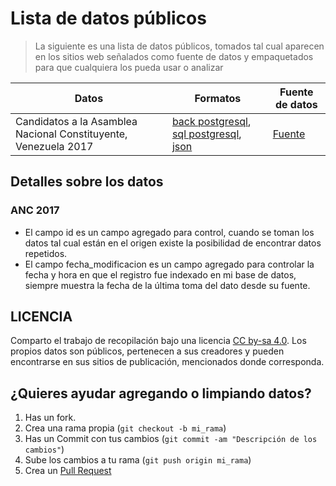 # Lista de datos públicos
> La siguiente es una lista de datos públicos, tomados tal cual aparecen en los sitios web señalados como fuente de datos y empaquetados para que cualquiera los pueda usar o analizar


Datos | Formatos | Fuente de datos
--- | --- | ---
Candidatos a la Asamblea Nacional Constituyente, Venezuela 2017 | [back postgresql][ancBack], [sql postgresql][ancsql], [json][ancJson] | [Fuente][ancFuente]

Detalles sobre los datos
-----------
### ANC 2017
- El campo id es un campo agregado para control, cuando se toman los datos tal cual están en el origen existe la posibilidad de encontrar datos repetidos.
- El campo fecha_modificacion es un campo agregado para controlar la fecha y hora en que el registro fue indexado en mi base de datos, siempre muestra la fecha de la última toma del dato desde su fuente.


LICENCIA
------------
Comparto el trabajo de recopilación bajo una licencia [CC by-sa 4.0](https://creativecommons.org/licenses/by-sa/4.0/). Los propios datos son públicos, pertenecen a sus creadores y pueden encontrarse en sus sitios de publicación, mencionados donde corresponda.


¿Quieres ayudar agregando o limpiando datos? 
------------
1. Has un fork.
2. Crea una rama propia (`git checkout -b mi_rama`)
3. Has un Commit con tus cambios (`git commit -am "Descripción de los cambios"`)
4. Sube los cambios a tu rama (`git push origin mi_rama`)
5. Crea un [Pull Request][1]

[1]: http://github.com/asosab/open_data/pulls
[ancJson]: https://github.com/asosab/open_data/raw/master/anc17/anc_170803.json
[ancsql]: https://github.com/asosab/open_data/raw/master/anc17/anc_170803.sql
[ancBack]: https://github.com/asosab/open_data/raw/master/anc17/anc_170803.backup
[ancFuente]: http://constituyente2017.cne.gob.ve/resultados_2017Final/